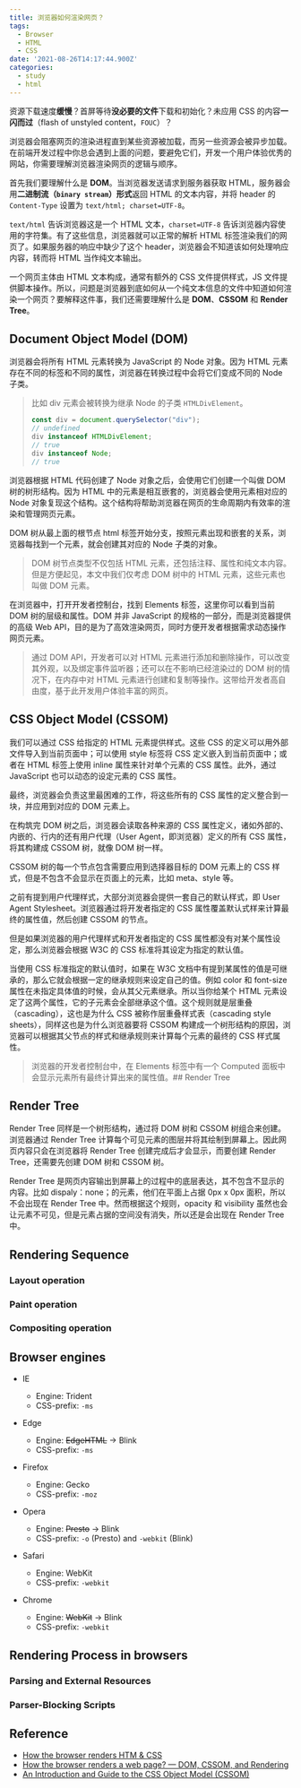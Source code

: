 ```yaml
---
title: 浏览器如何渲染网页？
tags:
  - Browser
  - HTML
  - CSS
date: '2021-08-26T14:17:44.900Z'
categories:
  - study
  - html
---
```


资源下载速度**缓慢**？首屏等待**没必要的文件**下载和初始化？未应用 CSS 的内容**一闪而过**（flash of unstyled content，`FOUC`）？

浏览器会阻塞网页的渲染进程直到某些资源被加载，而另一些资源会被异步加载。在前端开发过程中你总会遇到上面的问题，要避免它们，开发一个用户体验优秀的网站，你需要理解浏览器渲染网页的逻辑与顺序。

<!-- more -->

首先我们要理解什么是 **DOM**。当浏览器发送请求到服务器获取 HTML，服务器会用**二进制流（`binary stream`）形式**返回 HTML 的文本内容，并将 header 的 `Content-Type` 设置为 `text/html; charset=UTF-8`。

`text/html` 告诉浏览器这是一个 HTML 文本，`charset=UTF-8` 告诉浏览器内容使用的字符集。有了这些信息，浏览器就可以正常的解析 HTML 标签渲染我们的网页了。如果服务器的响应中缺少了这个 header，浏览器会不知道该如何处理响应内容，转而将 HTML 当作纯文本输出。

一个网页主体由 HTML 文本构成，通常有额外的 CSS 文件提供样式，JS 文件提供脚本操作。所以，问题是浏览器到底如何从一个纯文本信息的文件中知道如何渲染一个网页？要解释这件事，我们还需要理解什么是 **DOM**、**CSSOM** 和 **Render Tree**。

## Document Object Model (DOM)

浏览器会将所有 HTML 元素转换为 JavaScript 的 Node 对象。因为 HTML 元素存在不同的标签和不同的属性，浏览器在转换过程中会将它们变成不同的 Node 子类。

> 比如 div 元素会被转换为继承 Node 的子类 `HTMLDivElement`。
>
> ```js
> const div = document.querySelector("div");
> // undefined
> div instanceof HTMLDivElement;
> // true
> div instanceof Node;
> // true
> ```

浏览器根据 HTML 代码创建了 Node 对象之后，会使用它们创建一个叫做 DOM 树的树形结构。因为 HTML 中的元素是相互嵌套的，浏览器会使用元素相对应的 Node 对象复现这个结构。这个结构将帮助浏览器在网页的生命周期内有效率的渲染和管理网页元素。

DOM 树从最上面的根节点 html 标签开始分支，按照元素出现和嵌套的关系，浏览器每找到一个元素，就会创建其对应的 Node 子类的对象。

> DOM 树节点类型不仅包括 HTML 元素，还包括注释、属性和纯文本内容。但是方便起见，本文中我们仅考虑 DOM 树中的 HTML 元素，这些元素也叫做 DOM 元素。

在浏览器中，打开开发者控制台，找到 Elements 标签，这里你可以看到当前 DOM 树的层级和属性。DOM 并非 JavaScript 的规格的一部分，而是浏览器提供的高级 Web API，目的是为了高效渲染网页，同时方便开发者根据需求动态操作网页元素。

> 通过 DOM API，开发者可以对 HTML 元素进行添加和删除操作，可以改变其外观，以及绑定事件监听器；还可以在不影响已经渲染过的 DOM 树的情况下，在内存中对 HTML 元素进行创建和复制等操作。这带给开发者高自由度，基于此开发用户体验丰富的网页。

## CSS Object Model (CSSOM)

我们可以通过 CSS 给指定的 HTML 元素提供样式。这些 CSS 的定义可以用外部文件导入到当前页面中；可以使用 style 标签将 CSS 定义嵌入到当前页面中；或者在 HTML 标签上使用 inline 属性来针对单个元素的 CSS 属性。此外，通过 JavaScript 也可以动态的设定元素的 CSS 属性。

最终，浏览器会负责这里最困难的工作，将这些所有的 CSS 属性的定义整合到一块，并应用到对应的 DOM 元素上。

在构筑完 DOM 树之后，浏览器会读取各种来源的 CSS 属性定义，诸如外部的、内嵌的、行内的还有用户代理（User Agent，即浏览器）定义的所有 CSS 属性，将其构建成 CSSOM 树，就像 DOM 树一样。

CSSOM 树的每一个节点包含需要应用到选择器目标的 DOM 元素上的 CSS 样式，但是不包含不会显示在页面上的元素，比如 meta、style 等。

之前有提到用户代理样式，大部分浏览器会提供一套自己的默认样式，即 User Agent Stylesheet。浏览器通过将开发者指定的 CSS 属性覆盖默认式样来计算最终的属性值，然后创建 CSSOM 的节点。

但是如果浏览器的用户代理样式和开发者指定的 CSS 属性都没有对某个属性设定，那么浏览器会根据 W3C 的 CSS 标准将其设定为指定的默认值。

当使用 CSS 标准指定的默认值时，如果在 W3C 文档中有提到某属性的值是可继承的，那么它就会根据一定的继承规则来设定自己的值。例如 color 和 font-size 属性在未指定具体值的时候，会从其父元素继承。所以当你给某个 HTML 元素设定了这两个属性，它的子元素会全部继承这个值。这个规则就是层重叠（cascading），这也是为什么 CSS 被称作层重叠样式表（cascading style sheets），同样这也是为什么浏览器要将 CSSOM 构建成一个树形结构的原因，浏览器可以根据其父节点的样式和继承规则来计算每个元素的最终的 CSS 样式属性。

> 浏览器的开发者控制台中，在 Elements 标签中有一个 Computed 面板中会显示元素所有最终计算出来的属性值。## Render Tree

## Render Tree

Render Tree 同样是一个树形结构，通过将 DOM 树和 CSSOM 树组合来创建。浏览器通过 Render Tree 计算每个可见元素的图层并将其绘制到屏幕上。因此网页内容只会在浏览器将 Render Tree 创建完成后才会显示，而要创建 Render Tree，还需要先创建 DOM 树和 CSSOM 树。

Render Tree 是网页内容输出到屏幕上的过程中的底层表达，其不包含不显示的内容。比如 dispaly：none；的元素，他们在平面上占据 0px x 0px 面积，所以不会出现在 Render Tree 中。然而根据这个规则，opacity 和 visibility 虽然也会让元素不可见，但是元素占据的空间没有消失，所以还是会出现在 Render Tree 中。

## Rendering Sequence

### Layout operation

### Paint operation

### Compositing operation

## Browser engines

- IE

  - Engine: Trident
  - CSS-prefix: `-ms`

- Edge

  - Engine: ~~EdgeHTML~~ → Blink
  - CSS-prefix: `-ms`

- Firefox

  - Engine: Gecko
  - CSS-prefix: `-moz`

- Opera

  - Engine: ~~Presto~~ → Blink
  - CSS-prefix: `-o` (Presto) and `-webkit` (Blink)

- Safari

  - Engine: WebKit
  - CSS-prefix: `-webkit`

- Chrome

  - Engine: ~~WebKit~~ → Blink
  - CSS-prefix: `-webkit`

## Rendering Process in browsers

### Parsing and External Resources

### Parser-Blocking Scripts

## Reference

- [How the browser renders HTM & CSS](https://medium.com/@mustafa.abdelmogoud/how-the-browser-renders-html-css-27920d8ccaa6)
- [How the browser renders a web page? — DOM, CSSOM, and Rendering](https://medium.com/jspoint/how-the-browser-renders-a-web-page-dom-cssom-and-rendering-df10531c9969)
- [An Introduction and Guide to the CSS Object Model (CSSOM)](https://css-tricks.com/an-introduction-and-guide-to-the-css-object-model-cssom/)
